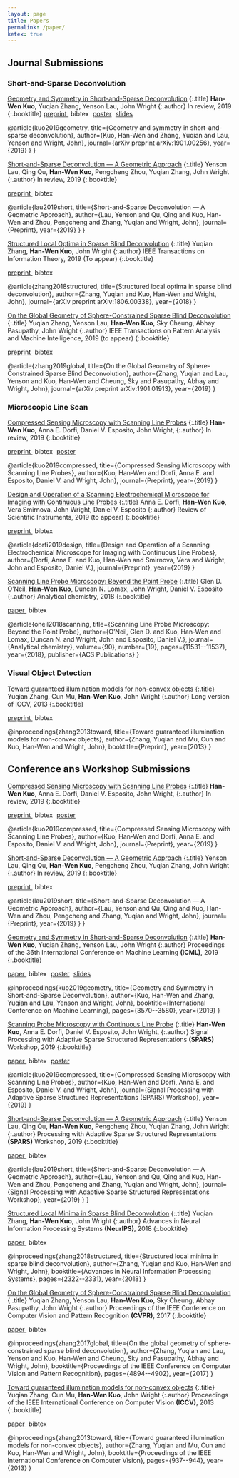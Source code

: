 ```yaml
---
layout: page
title: Papers
permalink: /paper/
ketex: true
---
```



## Journal Submissions ##

### Short-and-Sparse Deconvolution ###

[Geometry and Symmetry in Short-and-Sparse Deconvolution](https://arxiv.org/pdf/1901.00256.pdf)
{:.title}
**Han-Wen Kuo**, Yuqian Zhang, Yenson Lau, John Wright
{:.author}
In review, 2019
{:.booktitle}
<span class="glyphicon glyphicon-download-alt"></span><span style="margin-right:5px"><a role="button" href="https://arxiv.org/pdf/1901.00256.pdf"> preprint </a></span> <span class="glyphicon glyphicon-paperclip"></span>
<span style="margin-right:5px"><a role="button" onclick="toggle_block('bibtex-sas-long')" >bibtex</a></span> <span> <span class="glyphicon glyphicon-picture"></span> <span style="margin-right:5px"><a role="button" href="/assets/poster_SaSD.pdf">poster</a></span> <span class="glyphicon glyphicon-film"></span> <span style="margin-right:5px"><a role="button" href="/assets/slides_SaSD.pdf">slides</a></span> 

<div id="bibtex-sas-long" class="bibtex">
@article{kuo2019geometry,
  title={Geometry and symmetry in short-and-sparse deconvolution},
  author={Kuo, Han-Wen and Zhang, Yuqian and Lau, Yenson and Wright, John},
  journal={arXiv preprint arXiv:1901.00256},
  year={2019}
}
}
</div>




[Short-and-Sparse Deconvolution — A Geometric Approach](/assets/neurips_2019_sas.pdf)
{:.title}
Yenson Lau, Qing Qu, **Han-Wen Kuo**, Pengcheng Zhou, Yuqian Zhang, John Wright
{:.author}
In review, 2019
{:.booktitle}

<span class="glyphicon glyphicon-download-alt"></span><span style="margin-right:5px"><a role="button" href="/assets/neurips_2019_sas.pdf"> preprint </a></span> <span class="glyphicon glyphicon-paperclip"></span>
<span style="margin-right:5px"><a role="button" onclick="toggle_block('bibtex-sasgeo-long')" >bibtex</a></span>

<div id="bibtex-sasgeo-long" class="bibtex">
@article{lau2019short,
  title={Short-and-Sparse Deconvolution — A Geometric Approach},
  author={Lau, Yenson and Qu, Qing and Kuo, Han-Wen and Zhou, Pengcheng and Zhang, Yuqian and Wright, John},
  journal={Preprint},
  year={2019}
}
}
</div>


[Structured Local Optima in Sparse Blind Deconvolution](https://arxiv.org/pdf/1806.00338.pdf)
{:.title}
Yuqian Zhang, **Han-Wen Kuo**, John Wright
{:.author}
IEEE Transactions on Information Theory, 2019 (To appear)
{:.booktitle}

<span class="glyphicon glyphicon-download-alt"></span><span style="margin-right:5px"><a role="button" href="https://arxiv.org/pdf/1806.00338.pdf"> preprint </a></span> <span class="glyphicon glyphicon-paperclip"></span>
<span><a role="button" onclick="toggle_block('bibtex-structured-long')" >bibtex</a></span>

<div id="bibtex-structured-long" class="bibtex">
@article{zhang2018structured,
  title={Structured local optima in sparse blind deconvolution},
  author={Zhang, Yuqian and Kuo, Han-Wen and Wright, John},
  journal={arXiv preprint arXiv:1806.00338},
  year={2018}
}
</div>





[On the Global Geometry of Sphere-Constrained Sparse Blind Deconvolution](https://arxiv.org/pdf/1901.01913.pdf) 
{:.title}
Yuqian Zhang, Yenson Lau, **Han-Wen Kuo**, Sky Cheung, Abhay Pasupathy, John Wright
{:.author}
IEEE Transactions on Pattern Analysis and Machine Intelligence, 2019 (to appear)
{:.booktitle}

<span class="glyphicon glyphicon-download-alt"></span><span style="margin-right:5px"><a role="button" href="https://arxiv.org/pdf/1901.01913.pdf"> preprint </a></span> <span class="glyphicon glyphicon-paperclip"></span>
<span><a role="button" onclick="toggle_block('bibtex-sphere-long')" >bibtex</a></span>

<div id="bibtex-sphere-long" class="bibtex">
@article{zhang2019global,
  title={On the Global Geometry of Sphere-Constrained Sparse Blind Deconvolution},
  author={Zhang, Yuqian and Lau, Yenson and Kuo, Han-Wen and Cheung, Sky and Pasupathy, Abhay and Wright, John},
  journal={arXiv preprint arXiv:1901.01913},
  year={2019}
}
</div>








### Microscopic Line Scan ###

[Compressed Sensing Microscopy with Scanning Line Probes](/assets/neurips_2019.pdf)
{:.title}
 **Han-Wen Kuo**, Anna E. Dorfi, Daniel V. Esposito, John Wright, 
{:.author}
In review, 2019
{:.booktitle}

<span class="glyphicon glyphicon-download-alt"></span><span style="margin-right:5px"><a role="button" href="/assets/neurips_2019.pdf" > preprint </a></span> <span class="glyphicon glyphicon-paperclip"></span>
<span style="margin-right:5px"><a role="button" onclick="toggle_block('bibtex-csclp-long')" >bibtex</a></span><span class="glyphicon glyphicon-picture"></span> <span style="margin-right:5px"><a role="button" href="/assets/poster_secmclp.pdf">poster</a></span>

<div id="bibtex-csclp-long" class="bibtex">
@article{kuo2019compressed,
  title={Compressed Sensing Microscopy with Scanning Line Probes},
  author={Kuo, Han-Wen and Dorfi, Anna E. and Esposito, Daniel V. and Wright, John},
  journal={Preprint},
  year={2019}
}
</div>




[Design and Operation of a Scanning Electrochemical Microscope for Imaging with Continuous Line Probes](/assets/RSI19.pdf)
{:.title}
Anna E. Dorfi, **Han-Wen Kuo**, Vera Smirnova, John Wright, Daniel V. Esposito
{:.author}
Review of Scientific Instruments, 2019 (to appear)
{:.booktitle}

<span class="glyphicon glyphicon-download-alt"></span><span style="margin-right:5px"><a role="button" href="/assets/RSI19.pdf" > preprint </a></span> <span class="glyphicon glyphicon-paperclip"></span>
<span><a role="button" onclick="toggle_block('bibtex-instrument')" >bibtex</a></span>

<div id="bibtex-instrument" class="bibtex">
@article{dorfi2019design,
  title={Design and Operation of a Scanning Electrochemical Microscope for Imaging with Continuous Line Probes},
  author={Dorfi, Anna E. and Kuo, Han-Wen and Smirnova, Vera and Wright, John and Esposito, Daniel V.},
  journal={Preprint},
  year={2019}
}
</div>




[Scanning Line Probe Microscopy: Beyond the Point Probe](https://pubs.acs.org/doi/pdf/10.1021/acs.analchem.8b02852)
{:.title}
Glen D. O’Neil, **Han-Wen Kuo**, Duncan N. Lomax, John Wright, Daniel V. Esposito
{:.author}
Analytical chemistry, 2018
{:.booktitle}

<span class="glyphicon glyphicon-download-alt"></span><span style="margin-right:5px"><a role="button" href="/assets/acs.analchem.8b02852.pdf"> paper </a></span> <span class="glyphicon glyphicon-paperclip"></span>
<span><a role="button" onclick="toggle_block('bibtex-scanning')" >bibtex</a></span>

<div id="bibtex-scanning" class="bibtex">
@article{oneil2018scanning,
  title={Scanning Line Probe Microscopy: Beyond the Point Probe},
  author={O’Neil, Glen D. and Kuo, Han-Wen and Lomax, Duncan N. and Wright, John and Esposito, Daniel V.},
  journal={Analytical chemistry},
  volume={90},
  number={19},
  pages={11531--11537},
  year={2018},
  publisher={ACS Publications}
}
</div>


### Visual Object Detection ###

[Toward guaranteed illumination models for non-convex objects](/assets/ZMKW13-pp.pdf)
{:.title}
Yuqian Zhang, Cun Mu, **Han-Wen Kuo**, John Wright
{:.author}
Long version of ICCV, 2013
{:.booktitle}

<span class="glyphicon glyphicon-download-alt"></span><span style="margin-right:5px"><a role="button" href="/assets/ZMKW13-pp.pdf"> preprint </a></span> <span class="glyphicon glyphicon-paperclip"></span>
<span><a role="button" onclick="toggle_block('bibtex-illumination-long')" >bibtex</a></span>

<div id="bibtex-illumination-long" class="bibtex">
@inproceedings{zhang2013toward,
  title={Toward guaranteed illumination models for non-convex objects},
  author={Zhang, Yuqian and Mu, Cun and Kuo, Han-Wen and Wright, John},
  booktitle={Preprint}, 
  year={2013}
}
</div>

## Conference ans Workshop Submissions ##

[Compressed Sensing Microscopy with Scanning Line Probes](/assets/neurips_2019.pdf)
{:.title}
 **Han-Wen Kuo**, Anna E. Dorfi, Daniel V. Esposito, John Wright, 
{:.author}
In review, 2019
{:.booktitle}

<span class="glyphicon glyphicon-download-alt"></span><span style="margin-right:5px"><a role="button" href="/assets/neurips_2019.pdf" > preprint </a></span> <span class="glyphicon glyphicon-paperclip"></span>
<span style="margin-right:5px"><a role="button" onclick="toggle_block('bibtex-csclp')" >bibtex</a></span><span class="glyphicon glyphicon-picture"></span> <span style="margin-right:5px"><a role="button" href="/assets/poster_secmclp.pdf">poster</a></span>

<div id="bibtex-csclp" class="bibtex">
@article{kuo2019compressed,
  title={Compressed Sensing Microscopy with Scanning Line Probes},
  author={Kuo, Han-Wen and Dorfi, Anna E. and Esposito, Daniel V. and Wright, John},
  journal={Preprint},
  year={2019}
}
</div>

[Short-and-Sparse Deconvolution — A Geometric Approach](/assets/neurips_2019_sas.pdf)
{:.title}
Yenson Lau, Qing Qu, **Han-Wen Kuo**, Pengcheng Zhou, Yuqian Zhang, John Wright
{:.author}
In review, 2019
{:.booktitle}

<span class="glyphicon glyphicon-download-alt"></span><span style="margin-right:5px"><a role="button" href="/assets/neurips_2019_sas.pdf"> preprint </a></span> <span class="glyphicon glyphicon-paperclip"></span>
<span style="margin-right:5px"><a role="button" onclick="toggle_block('bibtex-sasgeo')" >bibtex</a></span>

<div id="bibtex-sasgeo" class="bibtex">
@article{lau2019short,
  title={Short-and-Sparse Deconvolution — A Geometric Approach},
  author={Lau, Yenson and Qu, Qing and Kuo, Han-Wen and Zhou, Pengcheng and Zhang, Yuqian and Wright, John},
  journal={Preprint},
  year={2019}
}
}
</div>


[Geometry and Symmetry in Short-and-Sparse Deconvolution](/assets/SaSD_icml2019.pdf)
{:.title}
**Han-Wen Kuo**,  Yuqian Zhang, Yenson Lau, John Wright
{:.author}
Proceedings of the 36th International Conference on Machine Learning **(ICML)**, 2019
{:.booktitle}

<span class="glyphicon glyphicon-download-alt"></span><span style="margin-right:5px"><a role="button" href="/assets/SaSD_icml2019.pdf"> paper </a></span> <span class="glyphicon glyphicon-paperclip"></span>
<span style="margin-right:5px"><a role="button" onclick="toggle_block('bibtex-sas')" >bibtex</a></span> <span> <span class="glyphicon glyphicon-picture"></span> <span style="margin-right:5px"><a role="button" href="/assets/poster_SaSD.pdf">poster</a></span> <span class="glyphicon glyphicon-film"></span> <span style="margin-right:5px"><a role="button" href="/assets/slides_SaSD.pdf">slides</a></span> 

<div id="bibtex-sas" class="bibtex">
@inproceedings{kuo2019geometry,
  title={Geometry and Symmetry in Short-and-Sparse Deconvolution},
  author={Kuo, Han-Wen and Zhang, Yuqian and Lau, Yenson and Wright, John},
  booktitle={International Conference on Machine Learning},
  pages={3570--3580},
  year={2019}
}
</div>

[Scanning Probe Microscopy with Continuous Line Probe](/assets/spars_2019_secmclp.pdf)
{:.title}
 **Han-Wen Kuo**, Anna E. Dorfi, Daniel V. Esposito, John Wright, 
{:.author}
Signal Processing with Adaptive Sparse Structured Representations **(SPARS)** Workshop, 2019
{:.booktitle}

<span class="glyphicon glyphicon-download-alt"></span><span style="margin-right:5px"><a role="button" href="/assets/spars_2019_secmclp.pdf" > paper </a></span> <span class="glyphicon glyphicon-paperclip"></span>
<span style="margin-right:5px"><a role="button" onclick="toggle_block('bibtex-spars-csclp')" >bibtex</a></span><span class="glyphicon glyphicon-picture"></span> <span style="margin-right:5px"><a role="button" href="/assets/poster_secmclp.pdf">poster</a></span>

<div id="bibtex-spars-csclp" class="bibtex">
@article{kuo2019compressed,
  title={Compressed Sensing Microscopy with Scanning Line Probes},
  author={Kuo, Han-Wen and Dorfi, Anna E. and Esposito, Daniel V. and Wright, John},
  journal={Signal Processing with Adaptive Sparse Structured Representations (SPARS) Workshop},
  year={2019}
}
</div>

[Short-and-Sparse Deconvolution — A Geometric Approach](/assets/spars_2019_sas.pdf)
{:.title}
Yenson Lau, Qing Qu, **Han-Wen Kuo**, Pengcheng Zhou, Yuqian Zhang, John Wright
{:.author}
Processing with Adaptive Sparse Structured Representations **(SPARS)** Workshop, 2019
{:.booktitle}

<span class="glyphicon glyphicon-download-alt"></span><span style="margin-right:5px"><a role="button" href="/assets/spars_2019_sas.pdf"> paper </a></span> <span class="glyphicon glyphicon-paperclip"></span>
<span style="margin-right:5px"><a role="button" onclick="toggle_block('bibtex-spars-sasgeo')" >bibtex</a></span>

<div id="bibtex-spars-sasgeo" class="bibtex">
@article{lau2019short,
  title={Short-and-Sparse Deconvolution — A Geometric Approach},
  author={Lau, Yenson and Qu, Qing and Kuo, Han-Wen and Zhou, Pengcheng and Zhang, Yuqian and Wright, John},
  journal={Signal Processing with Adaptive Sparse Structured Representations Workshop},
  year={2019}
}
}
</div>



[Structured Local Minima in Sparse Blind Deconvolution](http://papers.nips.cc/paper/7500-structured-local-minima-in-sparse-blind-deconvolution.pdf)
{:.title}
Yuqian Zhang, **Han-Wen Kuo**, John Wright
{:.author}
Advances in Neural Information Processing Systems **(NeurIPS)**, 2018
{:.booktitle}

<span class="glyphicon glyphicon-download-alt"></span><span style="margin-right:5px"><a role="button" href="http://papers.nips.cc/paper/7500-structured-local-minima-in-sparse-blind-deconvolution.pdf"> paper </a></span> <span class="glyphicon glyphicon-paperclip"></span>
<span><a role="button" onclick="toggle_block('bibtex-structured')" >bibtex</a></span>

<div id="bibtex-structured" class="bibtex">
@inproceedings{zhang2018structured,
  title={Structured local minima in sparse blind deconvolution},
  author={Zhang, Yuqian and Kuo, Han-Wen and Wright, John},
  booktitle={Advances in Neural Information Processing Systems},
  pages={2322--2331},
  year={2018}
}
</div>


[On the Global Geometry of Sphere-Constrained Sparse Blind Deconvolution](http://openaccess.thecvf.com/content_cvpr_2017/papers/Zhang_On_the_Global_CVPR_2017_paper.pdf) 
{:.title}
Yuqian Zhang, Yenson Lau, **Han-Wen Kuo**, Sky Cheung, Abhay Pasupathy, John Wright
{:.author}
Proceedings of the IEEE Conference on Computer Vision and Pattern Recognition **(CVPR)**, 2017
{:.booktitle}

<span class="glyphicon glyphicon-download-alt"></span><span style="margin-right:5px"><a role="button" href="http://openaccess.thecvf.com/content_cvpr_2017/papers/Zhang_On_the_Global_CVPR_2017_paper.pdf"> paper </a></span> <span class="glyphicon glyphicon-paperclip"></span>
<span><a role="button" onclick="toggle_block('bibtex-sphere')" >bibtex</a></span>

<div id="bibtex-sphere" class="bibtex">
@inproceedings{zhang2017global,
  title={On the global geometry of sphere-constrained sparse blind deconvolution},
  author={Zhang, Yuqian and Lau, Yenson and Kuo, Han-Wen and Cheung, Sky and Pasupathy, Abhay and Wright, John},
  booktitle={Proceedings of the IEEE Conference on Computer Vision and Pattern Recognition},
  pages={4894--4902},
  year={2017}
}
</div>


[Toward guaranteed illumination models for non-convex objects](https://www.cv-foundation.org/openaccess/content_iccv_2013/papers/Zhang_Toward_Guaranteed_Illumination_2013_ICCV_paper.pdf)
{:.title}
Yuqian Zhang, Cun Mu, **Han-Wen Kuo**, John Wright
{:.author}
Proceedings of the IEEE International Conference on Computer Vision **(ICCV)**, 2013
{:.booktitle}

<span class="glyphicon glyphicon-download-alt"></span><span style="margin-right:5px"><a role="button" href="https://www.cv-foundation.org/openaccess/content_iccv_2013/papers/Zhang_Toward_Guaranteed_Illumination_2013_ICCV_paper.pdf"> paper </a></span> <span class="glyphicon glyphicon-paperclip"></span>
<span><a role="button" onclick="toggle_block('bibtex-illumination')" >bibtex</a></span>

<div id="bibtex-illumination" class="bibtex">
@inproceedings{zhang2013toward,
  title={Toward guaranteed illumination models for non-convex objects},
  author={Zhang, Yuqian and Mu, Cun and Kuo, Han-Wen and Wright, John},
  booktitle={Proceedings of the IEEE International Conference on Computer Vision}, 
  pages={937--944},
  year={2013}
}
</div>
